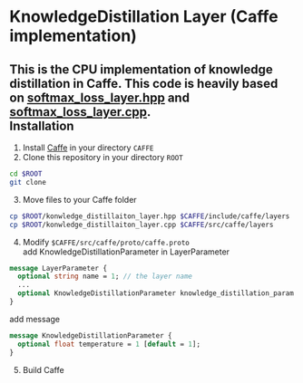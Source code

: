 KnowledgeDistillation Layer (Caffe implementation)<br>
=
This is the CPU implementation of knowledge distillation in Caffe. This code is heavily based on [softmax_loss_layer.hpp](https://github.com/BVLC/caffe/blob/master/include/caffe/layers/softmax_loss_layer.hpp) and [softmax_loss_layer.cpp](https://github.com/BVLC/caffe/blob/master/src/caffe/layers/softmax_loss_layer.cpp).<br>
Installation
-
1. Install [Caffe](https://github.com/BVLC/caffe/) in your directory `CAFFE`<br>
2. Clone this repository in your directory `ROOT`<br>
```bash
cd $ROOT
git clone
```
3. Move files to your Caffe folder<br>
```bash
cp $ROOT/konwledge_distillaiton_layer.hpp $CAFFE/include/caffe/layers
cp $ROOT/konwledge_distillaiton_layer.cpp $CAFFE/src/caffe/layers
```
4. Modify `$CAFFE/src/caffe/proto/caffe.proto`<br>
add KnowledgeDistillationParameter in LayerParameter
```proto
message LayerParameter {
  optional string name = 1; // the layer name
  ...
  optional KnowledgeDistillationParameter knowledge_distillation_param = 147;//next available layer-specific ID
}
```
add message
```proto
message KnowledgeDistillationParameter {
  optional float temperature = 1 [default = 1];
}
```
5. Build Caffe

